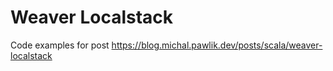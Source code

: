 # Weaver Localstack

Code examples for post https://blog.michal.pawlik.dev/posts/scala/weaver-localstack